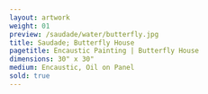 ```yaml
---
layout: artwork
weight: 01
preview: /saudade/water/butterfly.jpg
title: Saudade; Butterfly House
pagetitle: Encaustic Painting | Butterfly House
dimensions: 30" x 30"
medium: Encaustic, Oil on Panel
sold: true
---
```

